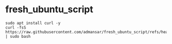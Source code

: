 # fresh_ubuntu_script


```
sudo apt install curl -y
curl -fsS https://raw.githubusercontent.com/admansar/fresh_ubuntu_script/refs/heads/main/fresh.sh | sudo bash
```
